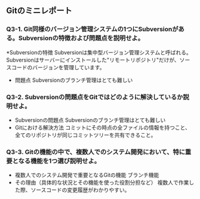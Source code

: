 ## Gitのミニレポート
### Q3-1. Git同様のバージョン管理システムの1つにSubversionがある。Subversionの特徴および問題点を説明せよ。
*Subversionの特徴
Subversionは集中型バージョン管理システムと呼ばれる。Subversionはサーバーにインストールした"リモートリポジトリ"だけが、ソースコードのバージョンを管理しています。
* 問題点
Subversionのブランチ管理はとても難しい
### Q3-2. Subversionの問題点をGitではどのように解決しているか説明せよ。
* Subversionの問題点
Subversionのブランチ管理はとても難しい
* Gitにおける解決方法
コミットにその時点の全ファイルの情報を持つこと、全てのリポジトリが同じコミットツリーを共有できること。
### Q3-3. Gitの機能の中で、複数人でのシステム開発において、特に重要となる機能を1つ選び説明せよ。
* 複数人でのシステム開発で重要となるGitの機能
ブランチ機能
* その理由（具体的な状況とその機能を使った役割分担など）
複数人で作業した際、ソースコードの変更履歴がわかりやすい。
